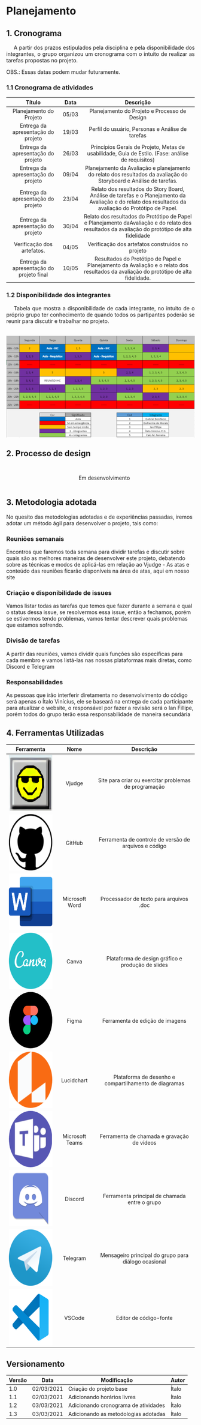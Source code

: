 # Planejamento

## 1. Cronograma

<p style="text-indent: 20px; text-align: justify">
A partir dos prazos estipulados pela disciplina e pela disponibilidade dos integrantes, o grupo organizou um cronograma com o intuito de realizar as tarefas propostas no projeto.
</p>

OBS.: Essas datas podem mudar futuramente.

### 1.1 Cronograma de atividades

|Título|Data|Descrição|
|:-----:|:-----------------------------:|:----------------------------------:|
|Planejamento do Projeto|05/03|Planejamento do Projeto e Processo de Design|
|Entrega da apresentação do projeto|19/03| Perfil do usuário, Personas e Análise de tarefas|
|Entrega da apresentação do projeto|26/03|Princípios Gerais de Projeto, Metas de usabilidade, Guia de Estilo. (Fase: análise de requisitos)|
|Entrega da apresentação do projeto|09/04|Planejamento da Avaliação e planejamento do relato dos resultados da avaliação do Storyboard e Análise de tarefas.|
|Entrega da apresentação do projeto|23/04|Relato dos resultados do Story Board, Análise de tarefas e o Planejamento da Avaliação e do relato dos resultados da avaliação do Protótipo de Papel.|
|Entrega da apresentação do projeto|30/04|Relato dos resultados do Protótipo de Papel e Planejamento daAvaliação e do relato dos resultados da avaliação do protótipo de alta fidelidade|
|Verificação dos artefatos.|04/05|Verificação dos artefatos construidos no projeto|
|Entrega da apresentação do projeto final|10/05|Resultados do Protótipo de Papel e Planejamento da Avaliação e o relato dos resultados da avaliação do protótipo de alta fidelidade.|

### 1.2 Disponibilidade dos integrantes

<p style="text-indent: 20px; text-align: justify">
Tabela que mostra a disponibilidade de cada integrante, no intuito de o próprio grupo ter conhecimento de quando todos os partipantes poderão se reunir para discutir e trabalhar no projeto. 
</p>

<div style="display: flex; flex-flow: row wrap; justify-content: center; margin: 30px auto"> 
  <img src="../assets/horarios/horarios.png" alt="Horários disponíveis">
</div>

## 2. Processo de design

<div style="display: flex; flex-flow: row wrap; justify-content: center; margin: 30px auto"> 
  <p style="text-indent: 20px; text-align: justify">
    Em desenvolvimento
  </p>
</div>

## 3. Metodologia adotada


No quesito das metodologias adotadas e de experiências passadas, iremos adotar um método ágil para desenvolver o projeto, tais como:

### Reuniões semanais
Encontros que faremos toda semana para dividir tarefas e discutir sobre quais são as melhores maneiras de desenvolver este projeto, debatendo sobre as técnicas e modos de aplicá-las em relação ao Vjudge
    - As atas e conteúdo das reuniões ficarão disponíveis na área de atas, aqui em nosso site

### Criação e disponibilidade de issues
Vamos listar todas as tarefas que temos que fazer durante a semana e qual o status dessa issue, se resolvermos essa issue, então a fechamos, porém se estivermos tendo problemas, vamos tentar descrever quais problemas que estamos sofrendo.

### Divisão de tarefas
A partir das reuniões, vamos dividir quais funções são específicas para cada membro e vamos listá-las nas nossas plataformas mais diretas, como Discord e Telegram

### Responsabilidades
As pessoas que irão interferir diretamenta no desenvolvimento do código será apenas o Ítalo Vinícius, ele se baseará na entrega de cada participante para atualizar o website, o responsável por fazer a revisão será o Ian Fillipe, porém todos do grupo terão essa responsabilidade de maneira secundária

## 4. Ferramentas Utilizadas

| Ferramenta | Nome | Descrição |
|:--:|:--:|:--:|
|<img width="150px" height="150px" src="../assets/icons/vjudge.png" alt="Vjudge">|Vjudge|Site para criar ou exercitar problemas de programação|
|<img width="150px" height="150px" src="../assets/icons/github.png" alt="GitHub_icon">|GitHub|Ferramenta de controle de versão de arquivos e código|
|<img width="150px" height="150px" src="../assets/icons/microsoft.png" alt="MicrosoftWord_icon">|Microsoft Word|Processador de texto para arquivos .doc|
|<img width="150px" height="150px" src="../assets/icons/canva.png" alt="Canva_icon">|Canva|Plataforma de design gráfico e produção de slides|
|<img width="150px" height="150px" style="border-radius:50%" src="../assets/icons/figma.png" alt="Figma_icon">|Figma|Ferramenta de edição de imagens|
|<img width="150px" height="150px" src="../assets/icons/lucidchart.png" alt="Lucidchart_icon">|Lucidchart|Plataforma de desenho e compartilhamento de diagramas|
|<img width="150px" height="150px" src="../assets/icons/teams.png" alt="MicrosoftTeams_icon">|Microsoft Teams|Ferramenta de chamada e gravação de vídeos|
|<img width="150px" height="150px" src="../assets/icons/discord.png" alt="Discord_icon">|Discord|Ferramenta principal de chamada entre o grupo|
|<img width="150px" height="150px" src="../assets/icons/telegram.png" alt="Telegram_icon">|Telegram|Mensageiro principal do grupo para diálogo ocasional|
|<img width="150px" height="150px" src="../assets/icons/visualStudioCode.png" alt="VSCode_icon">|VSCode|Editor de código-fonte|




## Versionamento
| Versão | Data | Modificação | Autor |
|--|--|--|--|
| 1.0 | 02/03/2021 | Criação do projeto base | Ítalo |
| 1.1 | 02/03/2021 | Adicionando horários livres | Ítalo |
| 1.2 | 03/03/2021 | Adicionando cronograma de atividades | Ítalo |
| 1.3 | 03/03/2021 | Adicionando as metodologias adotadas | Ítalo |